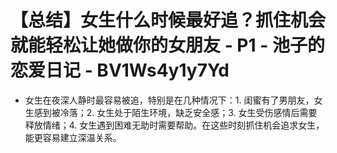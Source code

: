 # 【总结】女生什么时候最好追？抓住机会就能轻松让她做你的女朋友 - P1 - 池子的恋爱日记 - BV1Ws4y1y7Yd

-   女生在夜深人静时最容易被追，特别是在几种情况下：1. 闺蜜有了男朋友，女生感到被冷落；2. 女生处于陌生环境，缺乏安全感；3. 女生受伤感情后需要释放情绪；4. 女生遇到困难无助时需要帮助。在这些时刻抓住机会追求女生，能更容易建立深温关系。